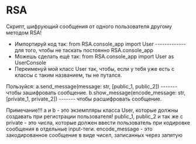 # RSA
Скрипт, шифрующий сообщения от одного пользователя другому методом RSA!

- Импортируй код так: from RSA.console_app import User ------------- для того, чтобы не таскать постоянно RSA.console_app
- Можешь сделать ещё так: from RSA.console_app import User as UserConsole
- Переименуй мой класс User так, чтобы, если у тебя уже есть с классы с таким названием, ты не путался.

Пользуйся:
a.send_message(message: str, [public_1, public_2]) ------- чтобы зашифровать сообщение.
b.show_message(encode_message: str, [private_1, private_2]) ------- чтобы расшифровать сообщение.

Примечание!!!
a и b - это экземпляры класса User, которые должны создавать при регистрации пользователя!
public_1, public_2 и так же с private - это числа, которые должен ввести пользователь при кодировке сообщения в отдельные input-теги.
encode_message - это закодированное сообщение в виде чисел, записанных через запятую

